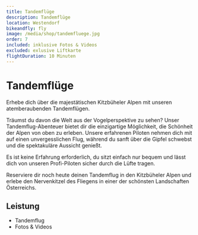 ```yaml
---
title: Tandemflüge
description: Tandemflüge
location: Westendorf
bikeandfly: fly
image: /media/shop/tandemfluege.jpg
order: 7
included: inklusive Fotos & Videos
excluded: exlusive Liftkarte
flightDuration: 10 Minuten
---
```


# Tandemflüge

Erhebe dich über die majestätischen Kitzbüheler Alpen mit unseren atemberaubenden Tandemflügen. 

Träumst du davon die Welt aus der Vogelperspektive zu sehen? Unser Tandemflug-Abenteuer bietet dir die einzigartige Möglichkeit, die Schönheit der Alpen von oben zu erleben. Unsere erfahrenen Piloten nehmen dich mit auf einen unvergesslichen Flug, während du sanft über die Gipfel schwebst und die spektakuläre Aussicht genießt. 

Es ist keine Erfahrung erforderlich, du sitzt einfach nur bequem und lässt dich von unseren Profi-Piloten sicher durch die Lüfte tragen.

Reserviere dir noch heute deinen Tandemflug in den Kitzbüheler Alpen und erlebe den Nervenkitzel des Fliegens in einer der schönsten Landschaften Österreichs. 


## Leistung

-	Tandemflug
-	Fotos & Videos

<ContentImageGallery path="/media/shop/gallerie/"/>
